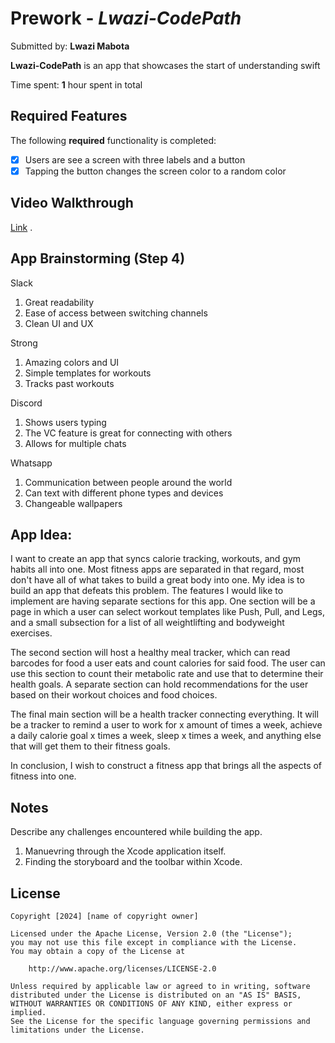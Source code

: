 # Prework - *Lwazi-CodePath*

Submitted by: **Lwazi Mabota**

**Lwazi-CodePath** is an app that showcases the start of understanding swift 

Time spent: **1** hour spent in total

## Required Features

The following **required** functionality is completed:

- [X] Users are see a screen with three labels and a button
- [X] Tapping the button changes the screen color to a random color
 
## Video Walkthrough
[Link](https://www.loom.com/share/9d35485c05a147cf93e54e6b3b68cf22?sid=0a4cfbaa-a317-4c46-a60c-77f5d3fc21b5]) .

## App Brainstorming (Step 4)
 Slack
 1. Great readability
 2. Ease of access between switching channels
 3. Clean UI and UX

 Strong
 1. Amazing colors and UI
 2. Simple templates for workouts
 3. Tracks past workouts 

 Discord
 1. Shows users typing
 2. The VC feature is great for connecting with others
 3. Allows for multiple chats

  Whatsapp
 1. Communication between people around the world
 2. Can text with different phone types and devices
 3. Changeable wallpapers
  
## App Idea:
  I want to create an app that syncs calorie tracking, workouts, and gym habits all into one. 
  Most fitness apps are separated in that regard, most don't have all of what takes to build a great body into one.
  My idea is to build an app that defeats this problem. The features I would like to implement are having separate sections for this app.
  One section will be a page in which a user can select workout templates like Push, Pull, and Legs, and a small subsection for a list of all weightlifting and
  bodyweight exercises. 

  The second section will host a healthy meal tracker, which can read barcodes for food a user eats and count calories for said food. The user
  can use this section to count their metabolic rate and use that to determine their health goals. A separate section can hold recommendations for the user based 
  on their workout choices and food choices. 

   The final main section will be a health tracker connecting everything. It will be a tracker to remind a user to work for x amount of times a week, 
  achieve a daily calorie goal x times a week, sleep x times a week, and anything else that will get them to their fitness goals.

  In conclusion, I wish to construct a fitness app that brings all the aspects of fitness into one. 

## Notes

Describe any challenges encountered while building the app.

1. Manuevring through the Xcode application itself.
2. Finding the storyboard and the toolbar within Xcode.
## License

    Copyright [2024] [name of copyright owner]

    Licensed under the Apache License, Version 2.0 (the "License");
    you may not use this file except in compliance with the License.
    You may obtain a copy of the License at

        http://www.apache.org/licenses/LICENSE-2.0

    Unless required by applicable law or agreed to in writing, software
    distributed under the License is distributed on an "AS IS" BASIS,
    WITHOUT WARRANTIES OR CONDITIONS OF ANY KIND, either express or implied.
    See the License for the specific language governing permissions and
    limitations under the License.

